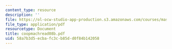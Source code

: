 ```yaml
---
content_type: resource
description: ''
file: https://ol-ocw-studio-app-production.s3.amazonaws.com/courses/mas-965-special-topics-in-media-technology-cooperative-machines-fall-2003/58a7b3d5ecbafc3cb85dd0f84b142058_coopmachread08b.pdf
file_type: application/pdf
resourcetype: Document
title: coopmachread08b.pdf
uid: 58a7b3d5-ecba-fc3c-b85d-d0f84b142058
---
```

